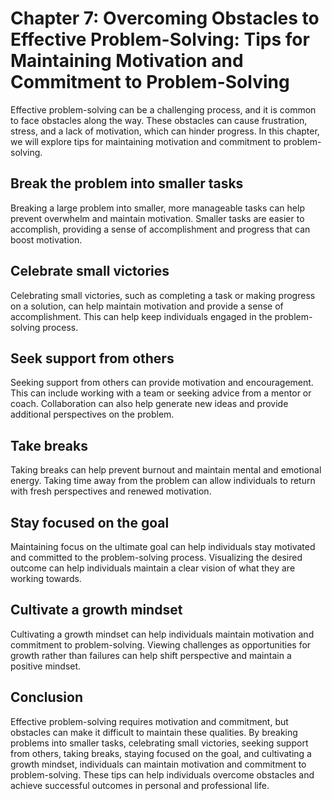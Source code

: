 Chapter 7: Overcoming Obstacles to Effective Problem-Solving: Tips for Maintaining Motivation and Commitment to Problem-Solving
===============================================================================================================================

Effective problem-solving can be a challenging process, and it is common to face obstacles along the way. These obstacles can cause frustration, stress, and a lack of motivation, which can hinder progress. In this chapter, we will explore tips for maintaining motivation and commitment to problem-solving.

Break the problem into smaller tasks
------------------------------------

Breaking a large problem into smaller, more manageable tasks can help prevent overwhelm and maintain motivation. Smaller tasks are easier to accomplish, providing a sense of accomplishment and progress that can boost motivation.

Celebrate small victories
-------------------------

Celebrating small victories, such as completing a task or making progress on a solution, can help maintain motivation and provide a sense of accomplishment. This can help keep individuals engaged in the problem-solving process.

Seek support from others
------------------------

Seeking support from others can provide motivation and encouragement. This can include working with a team or seeking advice from a mentor or coach. Collaboration can also help generate new ideas and provide additional perspectives on the problem.

Take breaks
-----------

Taking breaks can help prevent burnout and maintain mental and emotional energy. Taking time away from the problem can allow individuals to return with fresh perspectives and renewed motivation.

Stay focused on the goal
------------------------

Maintaining focus on the ultimate goal can help individuals stay motivated and committed to the problem-solving process. Visualizing the desired outcome can help individuals maintain a clear vision of what they are working towards.

Cultivate a growth mindset
--------------------------

Cultivating a growth mindset can help individuals maintain motivation and commitment to problem-solving. Viewing challenges as opportunities for growth rather than failures can help shift perspective and maintain a positive mindset.

Conclusion
----------

Effective problem-solving requires motivation and commitment, but obstacles can make it difficult to maintain these qualities. By breaking problems into smaller tasks, celebrating small victories, seeking support from others, taking breaks, staying focused on the goal, and cultivating a growth mindset, individuals can maintain motivation and commitment to problem-solving. These tips can help individuals overcome obstacles and achieve successful outcomes in personal and professional life.
